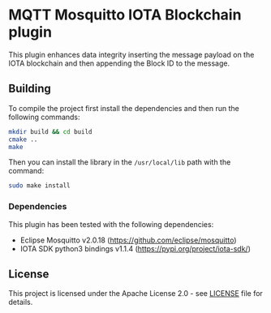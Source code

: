 # MQTT Mosquitto IOTA Blockchain plugin

This plugin enhances data integrity inserting the message payload on the IOTA blockchain and then appending the Block ID to the message.

## Building

To compile the project first install the dependencies and then run the following commands:

```bash
mkdir build && cd build
cmake ..
make
```

Then you can install the library in the `/usr/local/lib` path with the command:

```bash
sudo make install
```

### Dependencies

This plugin has been tested with the following dependencies:

- Eclipse Mosquitto v2.0.18 (https://github.com/eclipse/mosquitto)
- IOTA SDK python3 bindings v1.1.4 (https://pypi.org/project/iota-sdk/)

## License

This project is licensed under the Apache License 2.0 - see [LICENSE](LICENSE) file for details.
